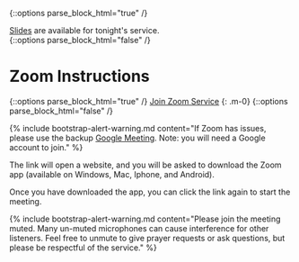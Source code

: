 {::options parse_block_html="true" /}
<div class="alert alert-secondary" role="alert">
    <a href="https://blessedhopelexington.com/services/2020-12-09-church-history-4/">Slides</a> are available for tonight's service.
</div>
{::options parse_block_html="false" /}

# Zoom Instructions


{::options parse_block_html="true" /}
<a class="btn btn-primary" href="https://us02web.zoom.us/j/7608593426?pwd=cjZJV016blVrS0k4ZWM2bVlhVVZkQT09">Join Zoom Service</a>
{: .m-0}
{::options parse_block_html="false" /}

{% include bootstrap-alert-warning.md content="If Zoom has issues, please use the backup [Google Meeting](https://meet.google.com/qrf-yiyo-ohe). Note: you will need a Google account to join." %}

The link will open a website, and you will be asked to download the Zoom app (available on Windows, Mac, Iphone, and Android).

Once you have downloaded the app, you can click the link again to start the meeting.

{% include bootstrap-alert-warning.md content="Please join the meeting muted. Many un-muted microphones can cause interference for other listeners. Feel free to unmute to give prayer requests or ask questions, but please be respectful of the service." %}
